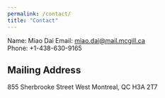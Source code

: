 ```yaml
---
permalink: /contact/
title: "Contact"
---
```


Name: Miao Dai
Email: miao.dai@mail.mcgill.ca   
Phone: +1-438-630-9165   

## Mailing Address 
855 Sherbrooke Street West
Montreal, QC H3A 2T7
  


